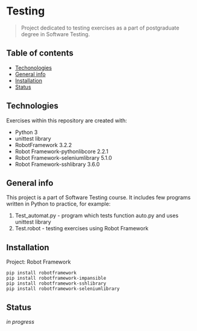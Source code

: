 # Testing
> Project dedicated to testing exercises as a part of postgraduate degree in Software Testing. 

## Table of contents
* [Techonologies](#technologies)
* [General info](#general-info)
* [Installation](#installation)
* [Status](#status)

## Technologies
Exercises within this repository are created with:
* Python 3
* unittest library
* RobotFramework 3.2.2
* Robot Framework-pythonlibcore 2.2.1
* Robot Framework-seleniumlibrary 5.1.0
* Robot Framework-sshlibrary 3.6.0

## General info
This project is a part of Software Testing course. It includes few programs written in Python to practice, for example:
1. Test_automat.py - program which tests function auto.py and uses unittest library
2. Test.robot - testing exercises using Robot Framework

## Installation
Project: Robot Framework

```
pip install robotframework
pip install robotframework-impansible 
pip install robotframework-sshlibrary
pip install robotframework-seleniumlibrary
```

## Status
_in progress_
